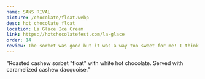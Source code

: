 ```yaml
---
name: SANS RIVAL
picture: /chocolate/float.webp
desc: hot chocolate float
location: La Glace Ice Cream
link: https://hotchocolatefest.com/la-glace
order: 14
review: The sorbet was good but it was a way too sweet for me! I think I prefer hot drinks haha
---
```


"Roasted cashew sorbet "float" with white hot chocolate.
Served with caramelized cashew dacquoise."
